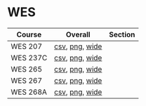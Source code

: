 # WES

| Course | Overall | Section |
| ------ | ------- | ------- |
| WES 207 | [csv](https://github.com/UCSD-Historical-Enrollment-Data/2024Fall/blob/main/overall/WES%20207.csv), [png](https://raw.githubusercontent.com/UCSD-Historical-Enrollment-Data/2024Fall/main/plot_overall/WES%20207.png), [wide](https://raw.githubusercontent.com/UCSD-Historical-Enrollment-Data/2024Fall/main/plot_overall_wide/WES%20207.png) |  |
| WES 237C | [csv](https://github.com/UCSD-Historical-Enrollment-Data/2024Fall/blob/main/overall/WES%20237C.csv), [png](https://raw.githubusercontent.com/UCSD-Historical-Enrollment-Data/2024Fall/main/plot_overall/WES%20237C.png), [wide](https://raw.githubusercontent.com/UCSD-Historical-Enrollment-Data/2024Fall/main/plot_overall_wide/WES%20237C.png) |  |
| WES 265 | [csv](https://github.com/UCSD-Historical-Enrollment-Data/2024Fall/blob/main/overall/WES%20265.csv), [png](https://raw.githubusercontent.com/UCSD-Historical-Enrollment-Data/2024Fall/main/plot_overall/WES%20265.png), [wide](https://raw.githubusercontent.com/UCSD-Historical-Enrollment-Data/2024Fall/main/plot_overall_wide/WES%20265.png) |  |
| WES 267 | [csv](https://github.com/UCSD-Historical-Enrollment-Data/2024Fall/blob/main/overall/WES%20267.csv), [png](https://raw.githubusercontent.com/UCSD-Historical-Enrollment-Data/2024Fall/main/plot_overall/WES%20267.png), [wide](https://raw.githubusercontent.com/UCSD-Historical-Enrollment-Data/2024Fall/main/plot_overall_wide/WES%20267.png) |  |
| WES 268A | [csv](https://github.com/UCSD-Historical-Enrollment-Data/2024Fall/blob/main/overall/WES%20268A.csv), [png](https://raw.githubusercontent.com/UCSD-Historical-Enrollment-Data/2024Fall/main/plot_overall/WES%20268A.png), [wide](https://raw.githubusercontent.com/UCSD-Historical-Enrollment-Data/2024Fall/main/plot_overall_wide/WES%20268A.png) |  |
